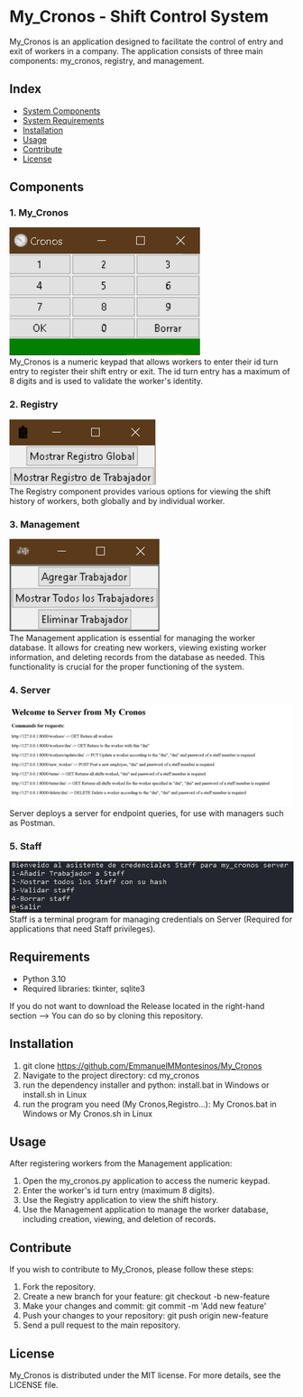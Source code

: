 # My_Cronos - Shift Control System

My_Cronos is an application designed to facilitate the control of entry and exit of workers in a company. The application consists of three main components: my_cronos, registry, and management.

## Index

- [System Components](#components)
- [System Requirements](#requirements)
- [Installation](#installation)
- [Usage](#usage)
- [Contribute](#contribute)
- [License](#license)

## Components

### 1. My_Cronos

![MyCronos](image.png)<br>
My_Cronos is a numeric keypad that allows workers to enter their id turn entry to register their shift entry or exit. The id turn entry has a maximum of 8 digits and is used to validate the worker's identity.

### 2. Registry

![Registry](image-1.png)<br>
The Registry component provides various options for viewing the shift history of workers, both globally and by individual worker.

### 3. Management

![Management](image-2.png)<br>
The Management application is essential for managing the worker database. It allows for creating new workers, viewing existing worker information, and deleting records from the database as needed. This functionality is crucial for the proper functioning of the system.

### 4. Server

![Server](image-3.png)<br>
Server deploys a server for endpoint queries, for use with managers such as Postman.

### 5. Staff

![Server](image-4.png)<br>
Staff is a terminal program for managing credentials on Server (Required for applications that need Staff privileges).

## Requirements

- Python 3.10
- Required libraries: tkinter, sqlite3

If you do not want to download the Release located in the right-hand section --> You can do so by cloning this repository.

## Installation

1. git clone <https://github.com/EmmanuelMMontesinos/My_Cronos>
2. Navigate to the project directory: cd my_cronos
3. run the dependency installer and python: install.bat in Windows or install.sh in Linux
4. run the program you need (My Cronos,Registro...): My Cronos.bat in Windows or My Cronos.sh in Linux

## Usage

After registering workers from the Management application:

1. Open the my_cronos.py application to access the numeric keypad.
2. Enter the worker's id turn entry (maximum 8 digits).
3. Use the Registry application to view the shift history.
4. Use the Management application to manage the worker database, including creation, viewing, and deletion of records.

## Contribute

If you wish to contribute to My_Cronos, please follow these steps:

1. Fork the repository.
2. Create a new branch for your feature: git checkout -b new-feature
3. Make your changes and commit: git commit -m 'Add new feature'
4. Push your changes to your repository: git push origin new-feature
5. Send a pull request to the main repository.

## License

My_Cronos is distributed under the MIT license. For more details, see the LICENSE file.
